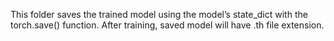 
This folder saves the trained model using the model’s state_dict with the torch.save() function. 
After training, saved model will have .th file extension.
